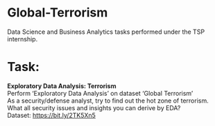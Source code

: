 # Global-Terrorism
Data Science and Business Analytics tasks performed under the TSP internship.

# Task:
<b>Exploratory Data Analysis: Terrorism </b><br>
Perform ‘Exploratory Data Analysis’ on dataset ‘Global Terrorism’ <br>
As a security/defense analyst, try to find out the hot zone of terrorism. <br>
What all security issues and insights you can derive by EDA? <br>
Dataset: https://bit.ly/2TK5Xn5
